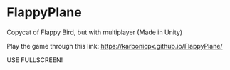 # FlappyPlane
Copycat of Flappy Bird, but with multiplayer (Made in Unity)

Play the game through this link: https://karbonicpx.github.io/FlappyPlane/

USE FULLSCREEN!
